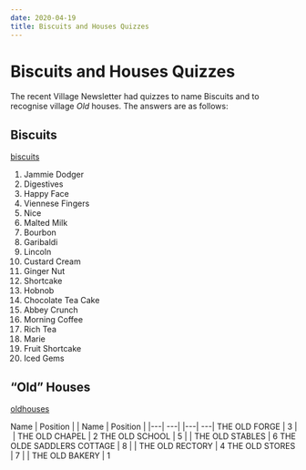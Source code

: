 ```yaml
---
date: 2020-04-19
title: Biscuits and Houses Quizzes
---
```


# Biscuits and Houses Quizzes

The recent Village Newsletter had quizzes to name Biscuits and to recognise village _Old_ houses. The answers are as follows:


## Biscuits

[biscuits](buiscuits.png)

1. Jammie Dodger
2. Digestives
3. Happy Face <!-- http://www.nicecupofteaandasitdown.com/biscuits/previous.php3?item=87 -->
4. Viennese Fingers <!-- https://www.tesco.com/groceries/en-GB/products/297520644   https://www.thetimes.co.uk/article/mary-berry-viennese-fingers-gtcqkklmg -->
5. Nice
6. Malted Milk
7. Bourbon
8. Garibaldi
9. Lincoln
10. Custard Cream
11. Ginger Nut
12. Shortcake
13. Hobnob
14. Chocolate Tea Cake
15. Abbey Crunch <!-- http://www.nicecupofteaandasitdown.com/biscuits/previous.php3?item=1 -->
16. Morning Coffee
17. Rich Tea
18. Marie
19. Fruit Shortcake
20. Iced Gems

## “Old” Houses

[oldhouses](oldhouse.png)

Name | Position | | Name | Position |
|---| ---| |---| ---|
THE OLD FORGE |  3 | | THE OLD CHAPEL |  2
THE OLD SCHOOL | 5 | | THE OLD STABLES |  6
THE OLDE SADDLERS COTTAGE | 8 | | THE OLD RECTORY | 4
THE OLD STORES | 7 | | THE OLD BAKERY |  1



